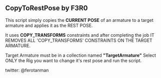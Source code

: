 ## CopyToRestPose by F3R0

This script simply copies the **CURRENT POSE** of an armature to a target 
armature and applies it as the REST POSE. 

It uses **COPY_TRANSFORMS** constraints and after completing the job
IT REMOVES ALL 'COPY_TRANSFORMS' CONSTRAINTS ON THE TARGET ARMATURE. 

Target Armature must be in a collection named **"TargetArmature"**
Select ONLY the Rig you want to change it's rest pose and run the script.

twitter: @ferotanman
